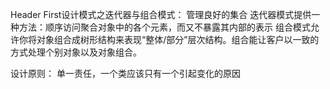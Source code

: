 Header First设计模式之迭代器与组合模式： 管理良好的集合
迭代器模式提供一种方法：顺序访问聚合对象中的各个元素，而又不暴露其内部的表示
组合模式允许你将对象组合成树形结构来表现“整体/部分”层次结构。组合能让客户以一致的方式处理个别对象以及对象组合。

设计原则：
单一责任，一个类应该只有一个引起变化的原因